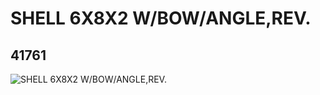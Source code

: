 # SHELL 6X8X2 W/BOW/ANGLE,REV.
## 41761
![SHELL 6X8X2 W/BOW/ANGLE,REV.](https://lc-www-live-s.legocdn.com/media/bricks/5/2/4161259.jpg)